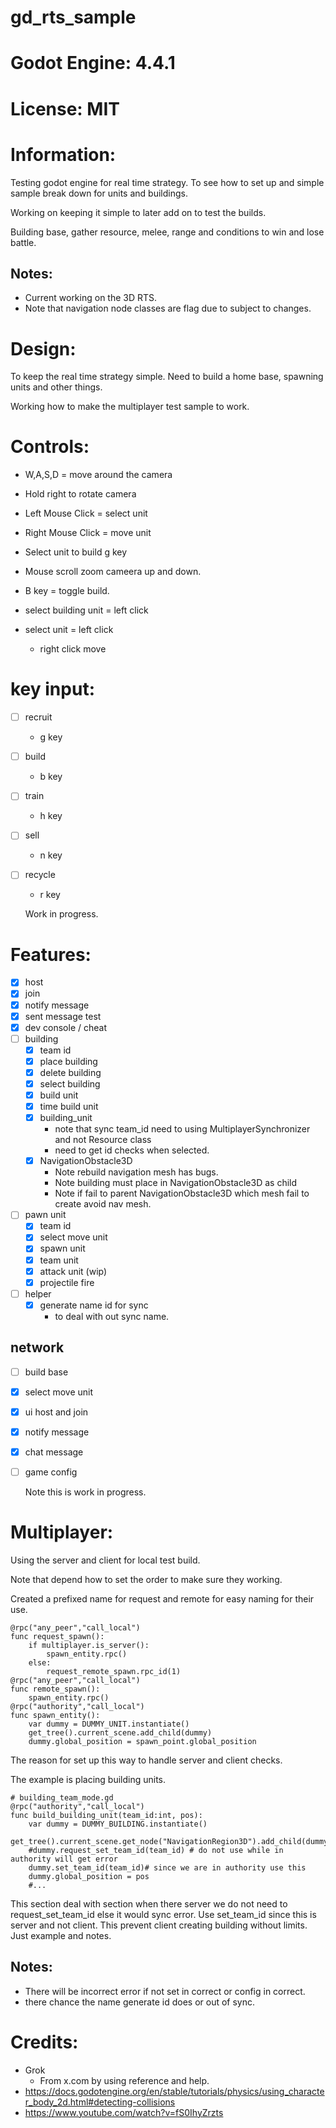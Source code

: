 # gd_rts_sample

# Godot Engine: 4.4.1

# License: MIT

# Information:
  Testing godot engine for real time strategy. To see how to set up and simple sample break down for units and buildings.

  Working on keeping it simple to later add on to test the builds.

  Building base, gather resource, melee, range and conditions to win and lose battle.

## Notes:
- Current working on the 3D RTS.
- Note that navigation node classes are flag due to subject to changes.

# Design:
  To keep the  real time strategy simple. Need to build a home base, spawning units and other things.

  Working how to make the multiplayer test sample to work.

# Controls:
- W,A,S,D = move around the camera
- Hold right to rotate camera
- Left Mouse Click = select unit
- Right Mouse Click = move unit
- Select unit to build g key
- Mouse scroll zoom cameera up and down.
- B key = toggle build.

- select building unit = left click
- select unit = left click
	- right click move

# key input:
- [ ] recruit
	- g key
- [ ] build
	- b key
- [ ] train
	- h key
- [ ] sell
	- n key
- [ ] recycle
	- r key
	
	
  Work in progress.

# Features:
- [x] host
- [x] join
- [x] notify message
- [x] sent message test
- [x] dev console / cheat
- [ ] building
	- [x] team id
	- [x] place building
	- [x] delete building
	- [x] select building
	- [x] build unit
	- [x] time build unit
	- [x] building_unit
		- note that sync team_id need to using MultiplayerSynchronizer and not Resource class
		- need to get id checks when selected.
	- [x] NavigationObstacle3D
		- Note rebuild navigation mesh has bugs.
		- Note building must place in NavigationObstacle3D as child
		- Note if fail to parent NavigationObstacle3D which mesh fail to create avoid nav mesh.
		
- [ ] pawn unit
	- [x] team id
	- [x] select move unit
	- [x] spawn unit
	- [x] team unit
	- [x] attack unit (wip)
	- [x] projectile fire
- [ ] helper
	- [x] generate name id for sync
		- to deal with out sync name.
## network
- [ ] build base
- [x] select move unit
- [x] ui host and join
- [x] notify message
- [x] chat message
- [ ] game config

  Note this is work in progress.

# Multiplayer:
  Using the server and client for local test build.

  Note that depend how to set the order to make sure they working.

  Created a prefixed name for request and remote for easy naming for their use.

```
@rpc("any_peer","call_local")
func request_spawn():
	if multiplayer.is_server():
		spawn_entity.rpc()
	else:
		request_remote_spawn.rpc_id(1)
@rpc("any_peer","call_local")
func remote_spawn():
	spawn_entity.rpc()
@rpc("authority","call_local")
func spawn_entity():
	var dummy = DUMMY_UNIT.instantiate()
	get_tree().current_scene.add_child(dummy)
	dummy.global_position = spawn_point.global_position
```
  The reason for set up this way to handle server and client checks.

  The example is placing building units.


```
# building_team_mode.gd
@rpc("authority","call_local")
func build_building_unit(team_id:int, pos):
	var dummy = DUMMY_BUILDING.instantiate()
	get_tree().current_scene.get_node("NavigationRegion3D").add_child(dummy)
	#dummy.request_set_team_id(team_id) # do not use while in authority will get error
	dummy.set_team_id(team_id)# since we are in authority use this
	dummy.global_position = pos
	#...
```
  This section deal with section when there server we do not need to request_set_team_id else it would sync error. Use set_team_id since this is server and not client. This prevent client creating building without limits. Just example and notes.

## Notes:
- There will be incorrect error if not set in correct or config in correct.
- there chance the name generate id does or out of sync.

# Credits:
- Grok
	- From x.com by using reference and help. 
- https://docs.godotengine.org/en/stable/tutorials/physics/using_character_body_2d.html#detecting-collisions
- https://www.youtube.com/watch?v=fS0IhyZrzts
